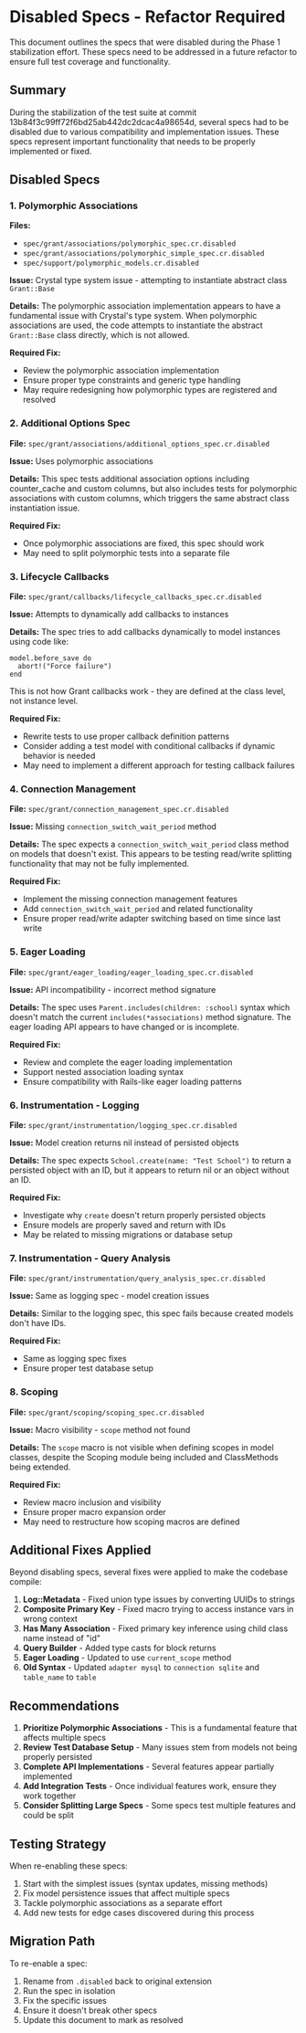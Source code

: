 # Disabled Specs - Refactor Required

This document outlines the specs that were disabled during the Phase 1 stabilization effort. These specs need to be addressed in a future refactor to ensure full test coverage and functionality.

## Summary

During the stabilization of the test suite at commit 13b84f3c99ff72f6bd25ab442dc2dcac4a98654d, several specs had to be disabled due to various compatibility and implementation issues. These specs represent important functionality that needs to be properly implemented or fixed.

## Disabled Specs

### 1. Polymorphic Associations
**Files:**
- `spec/grant/associations/polymorphic_spec.cr.disabled`
- `spec/grant/associations/polymorphic_simple_spec.cr.disabled`
- `spec/support/polymorphic_models.cr.disabled`

**Issue:** Crystal type system issue - attempting to instantiate abstract class `Grant::Base`

**Details:**
The polymorphic association implementation appears to have a fundamental issue with Crystal's type system. When polymorphic associations are used, the code attempts to instantiate the abstract `Grant::Base` class directly, which is not allowed.

**Required Fix:**
- Review the polymorphic association implementation
- Ensure proper type constraints and generic type handling
- May require redesigning how polymorphic types are registered and resolved

### 2. Additional Options Spec
**File:** `spec/grant/associations/additional_options_spec.cr.disabled`

**Issue:** Uses polymorphic associations

**Details:**
This spec tests additional association options including counter_cache and custom columns, but also includes tests for polymorphic associations with custom columns, which triggers the same abstract class instantiation issue.

**Required Fix:**
- Once polymorphic associations are fixed, this spec should work
- May need to split polymorphic tests into a separate file

### 3. Lifecycle Callbacks
**File:** `spec/grant/callbacks/lifecycle_callbacks_spec.cr.disabled`

**Issue:** Attempts to dynamically add callbacks to instances

**Details:**
The spec tries to add callbacks dynamically to model instances using code like:
```crystal
model.before_save do
  abort!("Force failure")
end
```

This is not how Grant callbacks work - they are defined at the class level, not instance level.

**Required Fix:**
- Rewrite tests to use proper callback definition patterns
- Consider adding a test model with conditional callbacks if dynamic behavior is needed
- May need to implement a different approach for testing callback failures

### 4. Connection Management
**File:** `spec/grant/connection_management_spec.cr.disabled`

**Issue:** Missing `connection_switch_wait_period` method

**Details:**
The spec expects a `connection_switch_wait_period` class method on models that doesn't exist. This appears to be testing read/write splitting functionality that may not be fully implemented.

**Required Fix:**
- Implement the missing connection management features
- Add `connection_switch_wait_period` and related functionality
- Ensure proper read/write adapter switching based on time since last write

### 5. Eager Loading
**File:** `spec/grant/eager_loading/eager_loading_spec.cr.disabled`

**Issue:** API incompatibility - incorrect method signature

**Details:**
The spec uses `Parent.includes(children: :school)` syntax which doesn't match the current `includes(*associations)` method signature. The eager loading API appears to have changed or is incomplete.

**Required Fix:**
- Review and complete the eager loading implementation
- Support nested association loading syntax
- Ensure compatibility with Rails-like eager loading patterns

### 6. Instrumentation - Logging
**File:** `spec/grant/instrumentation/logging_spec.cr.disabled`

**Issue:** Model creation returns nil instead of persisted objects

**Details:**
The spec expects `School.create(name: "Test School")` to return a persisted object with an ID, but it appears to return nil or an object without an ID.

**Required Fix:**
- Investigate why `create` doesn't return properly persisted objects
- Ensure models are properly saved and return with IDs
- May be related to missing migrations or database setup

### 7. Instrumentation - Query Analysis
**File:** `spec/grant/instrumentation/query_analysis_spec.cr.disabled`

**Issue:** Same as logging spec - model creation issues

**Details:**
Similar to the logging spec, this spec fails because created models don't have IDs.

**Required Fix:**
- Same as logging spec fixes
- Ensure proper test database setup

### 8. Scoping
**File:** `spec/grant/scoping/scoping_spec.cr.disabled`

**Issue:** Macro visibility - `scope` method not found

**Details:**
The `scope` macro is not visible when defining scopes in model classes, despite the Scoping module being included and ClassMethods being extended.

**Required Fix:**
- Review macro inclusion and visibility
- Ensure proper macro expansion order
- May need to restructure how scoping macros are defined

## Additional Fixes Applied

Beyond disabling specs, several fixes were applied to make the codebase compile:

1. **Log::Metadata** - Fixed union type issues by converting UUIDs to strings
2. **Composite Primary Key** - Fixed macro trying to access instance vars in wrong context
3. **Has Many Association** - Fixed primary key inference using child class name instead of "id"
4. **Query Builder** - Added type casts for block returns
5. **Eager Loading** - Updated to use `current_scope` method
6. **Old Syntax** - Updated `adapter mysql` to `connection sqlite` and `table_name` to `table`

## Recommendations

1. **Prioritize Polymorphic Associations** - This is a fundamental feature that affects multiple specs
2. **Review Test Database Setup** - Many issues stem from models not being properly persisted
3. **Complete API Implementations** - Several features appear partially implemented
4. **Add Integration Tests** - Once individual features work, ensure they work together
5. **Consider Splitting Large Specs** - Some specs test multiple features and could be split

## Testing Strategy

When re-enabling these specs:

1. Start with the simplest issues (syntax updates, missing methods)
2. Fix model persistence issues that affect multiple specs
3. Tackle polymorphic associations as a separate effort
4. Add new tests for edge cases discovered during this process

## Migration Path

To re-enable a spec:
1. Rename from `.disabled` back to original extension
2. Run the spec in isolation
3. Fix the specific issues
4. Ensure it doesn't break other specs
5. Update this document to mark as resolved